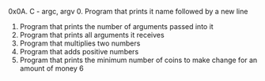 0x0A. C - argc, argv
0. Program that prints it name followed by a new line
1. Program that prints the number of arguments passed into it
2. Program that prints all arguments it receives
3. Program that multiplies two numbers
4. Program that adds positive numbers
5. Program that prints the minimum number of coins to make change for an amount of money
6 
